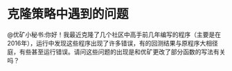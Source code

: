 # 克隆策略中遇到的问题

@优矿小秘书:你好！我最近克隆了几个社区中高手前几年编写的程序（主要是在2016年），运行中发现这些程序出现了许多错误，有的回测结果与原程序大相径庭，有些甚至运行错误。请问这些问题的出现是和优矿更改了部分函数的写法有关吗？